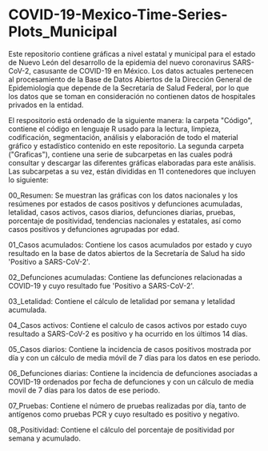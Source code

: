 # COVID-19-Mexico-Time-Series-Plots_Municipal
 
Este repositorio contiene gráficas a nivel estatal y municipal para el estado de Nuevo León del desarrollo de la epidemia del nuevo coronavirus SARS-CoV-2, casusante de COVID-19 en México. Los datos actuales pertenecen al procesamiento de la Base de Datos Abiertos de la Dirección General de Epidemiología que depende de la Secretaría de Salud Federal, por lo que los datos que se toman en consideración no contienen datos de hospitales privados en la entidad. 

El respositorio está ordenado de la siguiente manera: la carpeta "Código", contiene el código en lenguaje R usado para la lectura, limpieza, codificación, segmentación, análisis y elaboración de todo el material gráfico y estadístico contenido en este repositorio. La segunda carpeta ("Graficas"), contiene una serie de subcarpetas en las cuales podrá consultar y descargar las diferentes gráficas elaboradas para este análisis. Las subcarpetas a su vez, están divididas en 11 contenedores que incluyen lo siguiente:

00_Resumen: Se muestran las gráficas con los datos nacionales y los resúmenes por estados de casos positivos y defunciones acumuladas, letalidad, casos activos, casos diarios, defunciones diarias, pruebas, porcentaje de positividad, tendencias nacionales y estatales, así como casos positivos y defunciones agrupadas por edad.

 01_Casos acumulados: Contiene los casos acumulados por estado y cuyo resultado en la base de datos abiertos de la Secretaría de Salud ha sido 'Positivo a SARS-CoV-2'.

 02_Defunciones acumuladas: Contiene las defunciones relacionadas a COVID-19 y cuyo resultado fue 'Positivo a SARS-CoV-2'.

 03_Letalidad: Contiene el cálculo de letalidad por semana y letalidad acumulada.

 04_Casos activos: Contiene el calculo de casos activos por estado cuyo resultado a SARS-CoV-2 es positivo y ha ocurrido en los últimos 14 días.

 05_Casos diarios: Contiene la incidencia de casos positivos mostrada por día y con un cálculo de media móvil de 7 días para los datos en ese periodo. 

 06_Defunciones diarias: Contiene la incidencia de defunciones asociadas a COVID-19 ordenados por fecha de defunciones y con un cálculo de media movil de 7 días para los datos de ese periodo. 

 07_Pruebas: Contiene el número de pruebas realizadas por día, tanto de antígenos como pruebas PCR y cuyo resultado es positivo y negativo.

 08_Positividad: Contiene el cálculo del porcentaje de positividad por semana y acumulado.

